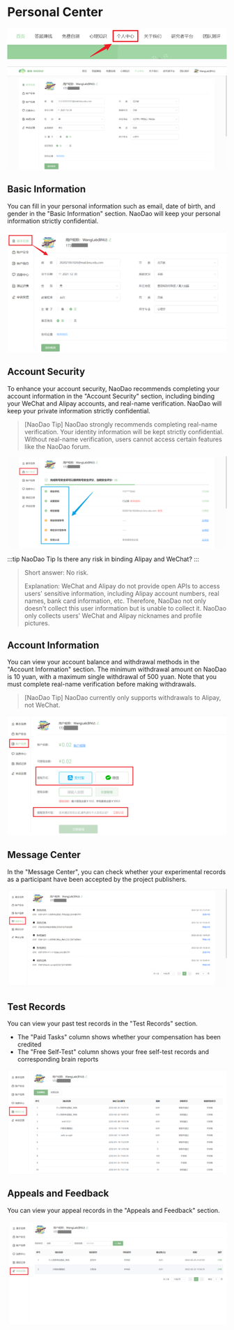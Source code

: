 # Personal Center <!-- {docsify-ignore-all} -->

![](imgs/image-20220301121557098.png)

![](imgs/image-20220301123740757.png)

## Basic Information
You can fill in your personal information such as email, date of birth, and gender in the "Basic Information" section. NaoDao will keep your personal information strictly confidential.

![](imgs/image-20220301124627619.png)

## Account Security

To enhance your account security, NaoDao recommends completing your account information in the "Account Security" section, including binding your WeChat and Alipay accounts, and real-name verification. NaoDao will keep your private information strictly confidential.

> [NaoDao Tip] NaoDao strongly recommends completing real-name verification. Your identity information will be kept strictly confidential. Without real-name verification, users cannot access certain features like the NaoDao forum.

![](imgs/image-20220301125737674.png)

:::tip NaoDao Tip
Is there any risk in binding Alipay and WeChat?
:::

>
> Short answer: No risk.
>
> Explanation: WeChat and Alipay do not provide open APIs to access users' sensitive information, including Alipay account numbers, real names, bank card information, etc. Therefore, NaoDao not only doesn't collect this user information but is unable to collect it. NaoDao only collects users' WeChat and Alipay nicknames and profile pictures.

## Account Information
You can view your account balance and withdrawal methods in the "Account Information" section. The minimum withdrawal amount on NaoDao is 10 yuan, with a maximum single withdrawal of 500 yuan. Note that you must complete real-name verification before making withdrawals.

> [NaoDao Tip] NaoDao currently only supports withdrawals to Alipay, not WeChat.

![](imgs/image-20220301132326201.png)

## Message Center
In the "Message Center", you can check whether your experimental records as a participant have been accepted by the project publishers.

![](imgs/image-20220301132457457.png)

## Test Records
You can view your past test records in the "Test Records" section.
* The "Paid Tasks" column shows whether your compensation has been credited
* The "Free Self-Test" column shows your free self-test records and corresponding brain reports

![](imgs/image-20220301134743104.png)

## Appeals and Feedback
You can view your appeal records in the "Appeals and Feedback" section.

![](imgs/image-20220301134915799.png)